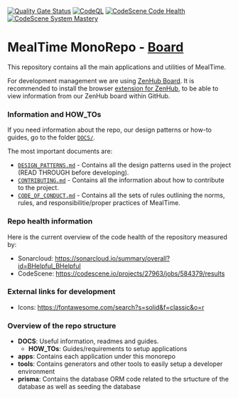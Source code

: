 [![Quality Gate Status](https://sonarcloud.io/api/project_badges/measure?project=BHelpful_BHelpful&metric=alert_status)](https://sonarcloud.io/summary/new_code?id=BHelpful_BHelpful)
[![CodeQL](https://github.com/BHelpful/BHelpful/actions/workflows/codeql-analysis.yml/badge.svg)](https://github.com/BHelpful/BHelpful/actions/workflows/codeql-analysis.yml)
[![CodeScene Code Health](https://codescene.io/projects/27963/status-badges/code-health)](https://codescene.io/projects/27963)
[![CodeScene System Mastery](https://codescene.io/projects/27963/status-badges/system-mastery)](https://codescene.io/projects/27963)

# MealTime MonoRepo - [Board](https://app.zenhub.com/workspaces/mealtime-63451d87af35b0d2cfc42e0c/board)

This repository contains all the main applications and utilities of MealTime.

For development management we are using [ZenHub Board](https://app.zenhub.com/workspaces/mealtime-63451d87af35b0d2cfc42e0c/board). It is recommended to install the browser [extension for ZenHub](https://chrome.google.com/webstore/detail/zenhub-for-github/ogcgkffhplmphkaahpmffcafajaocjbd?hl=en), to be able to view information from our ZenHub board within GitHub.

### Information and HOW_TOs

If you need information about the repo, our design patterns or how-to guides, go to the folder [`DOCS/`](https://github.com/BHelpful/BHelpful/tree/master/DOCS/).

The most important documents are:

- [`DESIGN_PATTERNS.md`](https://github.com/BHelpful/MealTime/blob/master/DOCS/DESIGN_PATTERNS.md) - Contains all the design patterns used in the project (READ THROUGH before developing).
- [`CONTRIBUTING.md`](https://github.com/BHelpful/MealTime/blob/master/DOCS/CONTRIBUTING.md) - Contains all the information about how to contribute to the project.
- [`CODE_OF_CONDUCT.md`](https://github.com/BHelpful/MealTime/blob/master/DOCS/CODE_OF_CONDUCT.md) - Contains all the sets of rules outlining the norms, rules, and responsibilitie/proper practices of MealTime.


### Repo health information

Here is the current overview of the code health of the repository measured by:

- Sonarcloud: https://sonarcloud.io/summary/overall?id=BHelpful_BHelpful
- CodeScene: https://codescene.io/projects/27963/jobs/584379/results

### External links for development
-	Icons: https://fontawesome.com/search?s=solid&f=classic&o=r

### Overview of the repo structure

- **DOCS**: Useful information, readmes and guides.
  - **HOW_TOs**: Guides/requirements to setup applications
- **apps**: Contains each application under this monorepo
- **tools**: Contains generators and other tools to easily setup a developer environment
- **prisma**: Contains the database ORM code related to the srtucture of the database as well as seeding the database
